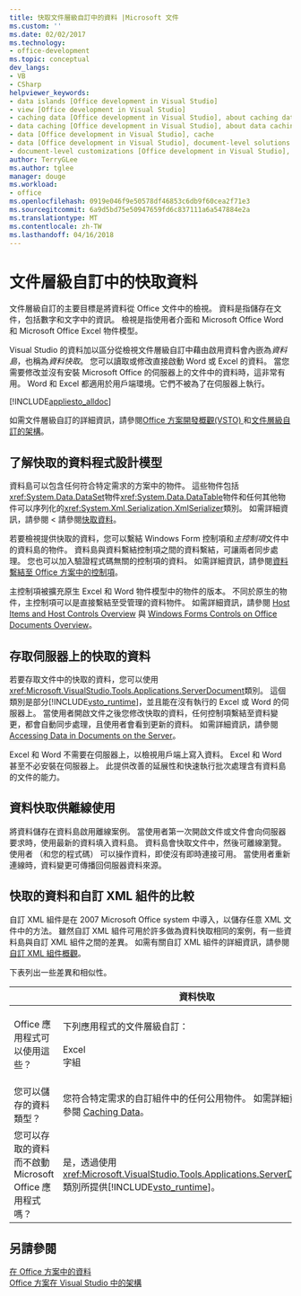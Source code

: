```yaml
---
title: 快取文件層級自訂中的資料 |Microsoft 文件
ms.custom: ''
ms.date: 02/02/2017
ms.technology:
- office-development
ms.topic: conceptual
dev_langs:
- VB
- CSharp
helpviewer_keywords:
- data islands [Office development in Visual Studio]
- view [Office development in Visual Studio]
- caching data [Office development in Visual Studio], about caching data
- data caching [Office development in Visual Studio], about data caching
- data [Office development in Visual Studio], cache
- data [Office development in Visual Studio], document-level solutions
- document-level customizations [Office development in Visual Studio], data model
author: TerryGLee
ms.author: tglee
manager: douge
ms.workload:
- office
ms.openlocfilehash: 0919e046f9e50578df46853c6db9f60cea2f71e3
ms.sourcegitcommit: 6a9d5bd75e50947659fd6c837111a6a547884e2a
ms.translationtype: MT
ms.contentlocale: zh-TW
ms.lasthandoff: 04/16/2018
---
```

# <a name="cached-data-in-document-level-customizations"></a>文件層級自訂中的快取資料
  文件層級自訂的主要目標是將資料從 Office 文件中的檢視。 資料是指儲存在文件，包括數字和文字中的資訊。 檢視是指使用者介面和 Microsoft Office Word 和 Microsoft Office Excel 物件模型。  
  
 Visual Studio 的資料加以區分從檢視文件層級自訂中藉由啟用資料會內嵌為*資料島*，也稱為*資料快取*。 您可以讀取或修改直接啟動 Word 或 Excel 的資料。 當您需要修改並沒有安裝 Microsoft Office 的伺服器上的文件中的資料時，這非常有用。 Word 和 Excel 都適用於用戶端環境。它們不被為了在伺服器上執行。  
  
 [!INCLUDE[appliesto_alldoc](../vsto/includes/appliesto-alldoc-md.md)]  
  
 如需文件層級自訂的詳細資訊，請參閱[Office 方案開發概觀&#40;VSTO&#41; ](../vsto/office-solutions-development-overview-vsto.md)和[文件層級自訂的架構](../vsto/architecture-of-document-level-customizations.md)。  
  
## <a name="understanding-the-cached-data-programming-model"></a>了解快取的資料程式設計模型  
 資料島可以包含任何符合特定需求的方案中的物件。 這些物件包括<xref:System.Data.DataSet>物件<xref:System.Data.DataTable>物件和任何其他物件可以序列化的<xref:System.Xml.Serialization.XmlSerializer>類別。 如需詳細資訊，請參閱 < 請參閱[快取資料](../vsto/caching-data.md)。  
  
 若要檢視提供快取的資料，您可以繫結 Windows Form 控制項和*主控制項*文件中的資料島的物件。 資料島與資料繫結控制項之間的資料繫結，可讓兩者同步處理。 您也可以加入驗證程式碼無關的控制項的資料。 如需詳細資訊，請參閱[資料繫結至 Office 方案中的控制項](../vsto/binding-data-to-controls-in-office-solutions.md)。  
  
 主控制項被擴充原生 Excel 和 Word 物件模型中的物件的版本。 不同於原生的物件，主控制項可以是直接繫結至受管理的資料物件。 如需詳細資訊，請參閱 [Host Items and Host Controls Overview](../vsto/host-items-and-host-controls-overview.md) 與 [Windows Forms Controls on Office Documents Overview](../vsto/windows-forms-controls-on-office-documents-overview.md)。  
  
## <a name="accessing-cached-data-on-the-server"></a>存取伺服器上的快取的資料  
 若要存取文件中的快取的資料，您可以使用<xref:Microsoft.VisualStudio.Tools.Applications.ServerDocument>類別。 這個類別是部分[!INCLUDE[vsto_runtime](../vsto/includes/vsto-runtime-md.md)]，並且能在沒有執行的 Excel 或 Word 的伺服器上。 當使用者開啟文件之後您修改快取的資料，任何控制項繫結至資料變更，都會自動同步處理，且使用者會看到更新的資料。 如需詳細資訊，請參閱 [Accessing Data in Documents on the Server](../vsto/accessing-data-in-documents-on-the-server.md)。  
  
 Excel 和 Word 不需要在伺服器上，以檢視用戶端上寫入資料。 Excel 和 Word 甚至不必安裝在伺服器上。 此提供改善的延展性和快速執行批次處理含有資料島的文件的能力。  
  
## <a name="data-caching-for-offline-use"></a>資料快取供離線使用  
 將資料儲存在資料島啟用離線案例。 當使用者第一次開啟文件或文件會向伺服器要求時，使用最新的資料填入資料島。 資料島會快取文件中，然後可離線瀏覽。 使用者 （和您的程式碼） 可以操作資料，即使沒有即時連接可用。 當使用者重新連線時，資料變更可傳播回伺服器資料來源。  
  
## <a name="cached-data-and-custom-xml-parts-compared"></a>快取的資料和自訂 XML 組件的比較  
 自訂 XML 組件是在 2007 Microsoft Office system 中導入，以儲存任意 XML 文件中的方法。 雖然自訂 XML 組件可用於許多做為資料快取相同的案例，有一些資料島與自訂 XML 組件之間的差異。 如需有關自訂 XML 組件的詳細資訊，請參閱[自訂 XML 組件概觀](../vsto/custom-xml-parts-overview.md)。  
  
 下表列出一些差異和相似性。  
  
||資料快取|自訂 XML 組件|  
|-|----------------|----------------------|  
|Office 應用程式可以使用這些？|下列應用程式的文件層級自訂：<br /><br /> Excel<br />字組|下列應用程式的文件層級和應用程式層級方案：<br /><br /> Excel<br />-PowerPoint<br />字組|  
|您可以儲存的資料類型？|您符合特定需求的自訂組件中的任何公用物件。 如需詳細資訊，請參閱 [Caching Data](../vsto/caching-data.md)。|任何 XML 資料。|  
|您可以存取的資料而不啟動 Microsoft Office 應用程式嗎？|是，透過使用<xref:Microsoft.VisualStudio.Tools.Applications.ServerDocument>類別所提供[!INCLUDE[vsto_runtime](../vsto/includes/vsto-runtime-md.md)]。|是，使用中的類別來<xref:System.IO.Packaging>命名空間，或使用 Open XML 格式 SDK。|  
  
## <a name="see-also"></a>另請參閱  
 [在 Office 方案中的資料](../vsto/data-in-office-solutions.md)   
 [Office 方案在 Visual Studio 中的架構](../vsto/architecture-of-office-solutions-in-visual-studio.md)  
  
  